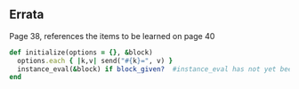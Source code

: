 ## Errata

Page 38, references the items to be learned on page 40

```ruby
def initialize(options = {}, &block)
  options.each { |k,v| send("#{k}=", v) }
  instance_eval(&block) if block_given?  #instance_eval has not yet been covered
end
```
